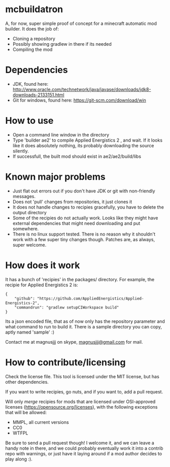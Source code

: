 # mcbuildatron

A, for now, super simple proof of concept for a minecraft automatic mod builder.
It does the job of:
- Cloning a repository
- Possibly showing gradlew in there if its needed
- Compiling the mod

# Dependencies
- JDK, found here: http://www.oracle.com/technetwork/java/javase/downloads/jdk8-downloads-2133151.html
- Git for windows, found here: https://git-scm.com/download/win

# How to use
- Open a command line window in the directory
- Type 'builder ae2' to compile Applied Energistics 2 , and wait. If it looks like it does absolutely nothing, its probably downloading the source silently.
- If successfull, the built mod should exist in ae2/ae2/build/libs

# Known major problems

- Just flat out errors out if you don't have JDK or git with non-friendly messages.
- Does not 'pull' changes from repositories, it just clones it
- It does not handle changes to recipies gracefully, you have to delete the output directory
- Some of the recipies do not actually work. Looks like they might have external dependencies that might need downloading and put somewhere.
- There is no linux support tested. There is no reason why it shouldn't work with a few super tiny changes though. Patches are, as always, super welcome.

# How does it work

It has a bunch of 'recipies' in the packages/ directory.
For example, the recipie for Applied Energistics 2 is:
```
{
	"github": "https://github.com/AppliedEnergistics/Applied-Energistics-2",
	"commandrun": "gradlew setupCIWorkspace build"
}
```

Its a json encoded file, that as of now only has the repository parameter and what command to run to build it.
There is a sample directory you can copy, aptly named 'sample' :)

Contact me at magnusjjj on skype, magnusjjj@gmail.com for mail.

# How to contribute/licensing

Check the license file. This tool is licensed under the MIT license, but has other dependencies.

If you want to write recipies, go nuts, and if you want to, add a pull request.

Will only *merge* recipies for mods that are licensed under OSI-approved licenses (https://opensource.org/licenses), with the following exceptions that will be allowed:

- MMPL, all current versions
- CC0
- WTFPL

Be sure to send a pull request though! I welcome it, and we can leave a handy note in there, and we could probably eventually work it into a contrib repo with warnings, or just have it laying around if a mod author decides to play along :).
